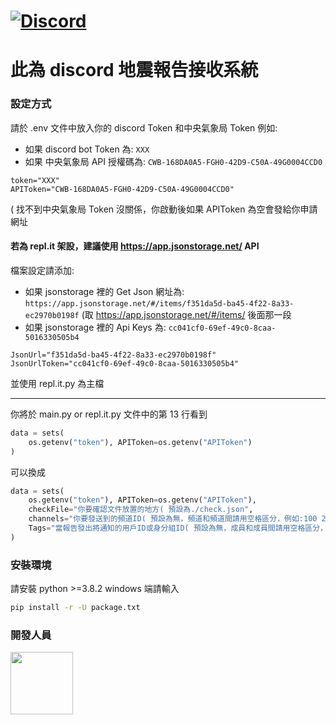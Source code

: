 # [![Discord](https://discord.com/api/guilds/808241076657717268/widget.png)](https://discord.gg/rCZeuaucjf)

# 此為 discord **地震報告**接收系統

### 設定方式

請於 .env 文件中放入你的 discord Token 和中央氣象局 Token
例如:

- 如果 discord bot Token 為: `XXX`
- 如果 中央氣象局 API 授權碼為: `CWB-168DA0A5-FGH0-42D9-C50A-49G0004CCD0`

```env
token="XXX"
APIToken="CWB-168DA0A5-FGH0-42D9-C50A-49G0004CCD0"
```

( 找不到中央氣象局 Token 沒關係，你啟動後如果 APIToken 為空會發給你申請網址

#### 若為 repl.it 架設，建議使用 **https://app.jsonstorage.net/** API

檔案設定請添加:

- 如果 jsonstorage 裡的 Get Json 網址為: `https://app.jsonstorage.net/#/items/f351da5d-ba45-4f22-8a33-ec2970b0198f` (取 https://app.jsonstorage.net/#/items/ 後面那一段
- 如果 jsonstorage 裡的 Api Keys 為: `cc041cf0-69ef-49c0-8caa-5016330505b4`

```env
JsonUrl="f351da5d-ba45-4f22-8a33-ec2970b0198f"
JsonUrlToken="cc041cf0-69ef-49c0-8caa-5016330505b4"
```

並使用 repl.it.py 為主檔

---

你將於 main.py or repl.it.py 文件中的第 13 行看到

```py
data = sets(
    os.getenv("token"), APIToken=os.getenv("APIToken")
)
```

可以換成

```py
data = sets(
    os.getenv("token"), APIToken=os.getenv("APIToken"),
    checkFile="你要確認文件放置的地方( 預設為./check.json",
    channels="你要發送到的頻道ID( 預設為無，頻道和頻道間請用空格區分，例如:100 200",
    Tags="當報告發出將通知的用戶ID或身分組ID( 預設為無，成員和成員間請用空格區分，例如:100 200"
)
```

### 安裝環境

請安裝 python >=3.8.2
windows 端請輸入

```cmd
pip install -r -U package.txt
```

### 開發人員

<a href="https://github.com/a3510377" style="border-radius:50%">
    <img width="100px" src="https://cdn.discordapp.com/avatars/688181698822799414/f6534feffc3f15cf439cb2fdd579aab5.webp?size=128">
</a>
